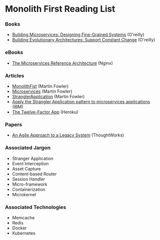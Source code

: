 # Monolith First Reading List

### Books
* [Building Microservices: Designing Fine-Grained Systems](https://www.amazon.com/Building-Microservices-Designing-Fine-Grained-Systems/dp/1491950358) (O'reilly)
* [Building Evolutionary Architectures: Support Constant Change](https://www.amazon.com/Building-Evolutionary-Architectures-Support-Constant/dp/1491986360/ref=pd_sim_14_5/144-4798982-4757056) (O'reilly)

### eBooks
* [The Microservices Reference Architecture](https://www.nginx.com/blog/microservices-reference-architecture-free-ebook-nginx/) (Nginx)

### Articles
* [MonolithFist](https://martinfowler.com/bliki/MonolithFirst.html) (Martin Fowler)
* [Microservices](https://martinfowler.com/articles/microservices.html) (Martin Fowler)
* [StranglerApplication](https://www.martinfowler.com/bliki/StranglerApplication.html) (Martin Fowler)
* [Apply the Strangler Application pattern to microservices applications](https://developer.ibm.com/articles/cl-strangler-application-pattern-microservices-apps-trs/) (IBM)
* [The Twelve-Factor App](https://12factor.net/) (Heroku)

### Papers
* [An Agile Approach to a Legacy System](http://cdn.pols.co.uk/papers/agile-approach-to-legacy-systems.pdf) (ThoughtWorks)

### Associated Jargon

* Stranger Application
* Event Interception
* Asset Capture
* Content-based Router
* Session Handler
* Micro-framework
* Containerization
* Microkernel

### Associated Technologies

* Memcache
* Redis
* Docker
* Kubernetes
